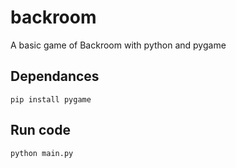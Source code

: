 # backroom
A basic game of Backroom with python and pygame
## Dependances
```shell
pip install pygame
```
## Run code
```shell
python main.py
```

